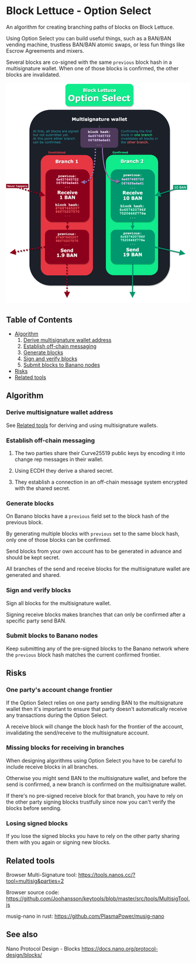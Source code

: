 # Block Lettuce - Option Select

An algorithm for creating branching paths of blocks on Block Lettuce.

Using Option Select you can build useful things, such as a BAN/BAN vending machine, trustless BAN/BAN atomic swaps, or less fun things like Escrow Agreements and mixers.

Several blocks are co-signed with the same `previous` block hash in a multisignature wallet. When one of those blocks is confirmed, the other blocks are invalidated.

![Option Select diagram](option_select_diagram.png)


## Table of Contents

* [Algorithm](#algorithm)
  1. [Derive multisignature wallet address](#derive-multisignature-wallet-address)
  2. [Establish off-chain messaging](#establish-off-chain-messaging)
  3. [Generate blocks](#generate-blocks)
  4. [Sign and verify blocks](#sign-and-verify-blocks)
  5. [Submit blocks to Banano nodes](#submit-blocks-to-banano-nodes)
* [Risks](#risks)
* [Related tools](#related-tools)


## Algorithm

### Derive multisignature wallet address

See [Related tools](#related-tools) for deriving and using multisignature wallets.


### Establish off-chain messaging

1) The two parties share their Curve25519 public keys by encoding it into change rep messages in their wallet.

2) Using ECDH they derive a shared secret.

3) They establish a connection in an off-chain message system encrypted with the shared secret.


### Generate blocks

On Banano blocks have a `previous` field set to the block hash of the previous block.

By generating multiple blocks with `previous` set to the same block hash, only one of those blocks can be confirmed.

Send blocks from your own account has to be generated in advance and should be kept secret.

All branches of the send and receive blocks for the multisignature wallet are generated and shared.


### Sign and verify blocks

Sign all blocks for the multisignature wallet.

Signing receive blocks makes branches that can only be confirmed after a specific party send BAN.


### Submit blocks to Banano nodes

Keep submitting any of the pre-signed blocks to the Banano network where the `previous` block hash matches the current confirmed frontier.


## Risks

### One party's account change frontier

If the Option Select relies on one party sending BAN to the multisignature wallet then it's important to ensure that party doesn't automatically receive any transactions during the Option Select.

A receive block will change the block hash for the frontier of the account, invalidating the send/receive to the multisignature account.


### Missing blocks for receiving in branches

When designing algorithms using Option Select you have to be careful to include receive blocks in all branches.

Otherwise you might send BAN to the multisignature wallet, and before the send is confirmed, a new branch is confirmed on the multisignature wallet.

If there's no pre-signed receive block for that branch, you have to rely on the other party signing blocks trustfully since now you can't verify the blocks before sending.


### Losing signed blocks

If you lose the signed blocks you have to rely on the other party sharing them with you again or signing new blocks.


## Related tools

Browser Multi-Signature tool:
https://tools.nanos.cc/?tool=multisig&parties=2

Browser source code:
https://github.com/Joohansson/keytools/blob/master/src/tools/MultisigTool.js

musig-nano in rust:
https://github.com/PlasmaPower/musig-nano


## See also

Nano Protocol Design - Blocks
https://docs.nano.org/protocol-design/blocks/
